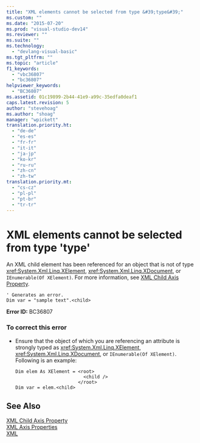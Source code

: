```yaml
---
title: "XML elements cannot be selected from type &#39;type&#39;"
ms.custom: ""
ms.date: "2015-07-20"
ms.prod: "visual-studio-dev14"
ms.reviewer: ""
ms.suite: ""
ms.technology: 
  - "devlang-visual-basic"
ms.tgt_pltfrm: ""
ms.topic: "article"
f1_keywords: 
  - "vbc36807"
  - "bc36807"
helpviewer_keywords: 
  - "BC36807"
ms.assetid: 01c19899-2b44-41e9-a99c-35edfa0deaf1
caps.latest.revision: 5
author: "stevehoag"
ms.author: "shoag"
manager: "wpickett"
translation.priority.ht: 
  - "de-de"
  - "es-es"
  - "fr-fr"
  - "it-it"
  - "ja-jp"
  - "ko-kr"
  - "ru-ru"
  - "zh-cn"
  - "zh-tw"
translation.priority.mt: 
  - "cs-cz"
  - "pl-pl"
  - "pt-br"
  - "tr-tr"
---
```

# XML elements cannot be selected from type &#39;type&#39;
An XML child element has been referenced for an object that is not of type <xref:System.Xml.Linq.XElement>, <xref:System.Xml.Linq.XDocument>, or `IEnumerable(Of XElement)`. For more information, see [XML Child Axis Property](../../visual-basic\language-reference\xml-axis/xml-child-axis-property.md).  
  
```vb#  
' Generates an error.  
Dim var = "sample text".<child>  
```  
  
 **Error ID:** BC36807  
  
### To correct this error  
  
-   Ensure that the object of which you are referencing an attribute is strongly typed as <xref:System.Xml.Linq.XElement>, <xref:System.Xml.Linq.XDocument>, or `IEnumerable(Of XElement)`. Following is an example:  
  
    ```vb#  
    Dim elem As XElement = <root>  
                             <child />  
                           </root>  
    Dim var = elem.<child>  
    ```  
  
## See Also  
 [XML Child Axis Property](../../visual-basic\language-reference\xml-axis/xml-child-axis-property.md)   
 [XML Axis Properties](../../visual-basic\language-reference\xml-axis/xml-axis-properties.md)   
 [XML](../../visual-basic\programming-guide\language-features\xml/index.md)